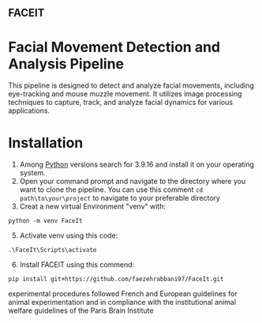 ## FACEIT
# Facial Movement Detection and Analysis Pipeline
This pipeline is designed to detect and analyze facial movements, including eye-tracking and mouse muzzle movement. It utilizes image processing techniques to capture, track, and analyze facial dynamics for various applications.



# Installation
1. Among [Python](https://www.python.org/downloads/) versions search for 3.9.16 and install it on your operating system.
2. Open your command prompt and navigate to the directory where you want to clone the pipeline. You can use this comment `cd path\to\your\project` to navigate to your preferable directory
4. Creat a new virtual Environment "venv" with:
```
python -m venv FaceIt
```
5. Activate venv using this code:
```
.\FaceIt\Scripts\activate
```
6. Install FACEIT using this commend:
```
pip install git+https://github.com/faezehrabbani97/FaceIt.git
```

experimental procedures followed French and European guidelines for animal experimentation and in compliance with the institutional animal welfare guidelines of the Paris Brain Institute
